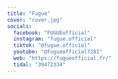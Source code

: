 ```yaml
---
title: "Fugue"
cover: "cover.jpg"
socials:
  facebook: "FUGUEofficial"
  instagram: "fugue.official"
  tiktok: "@fugue.official"
  youtube: "@fugueofficial7281"
  web: "https://fugueofficial.fr/"
  tidal: "39472334"
---
```


